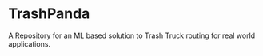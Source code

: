 # TrashPanda
A Repository for an ML based solution to Trash Truck routing for real world applications.

